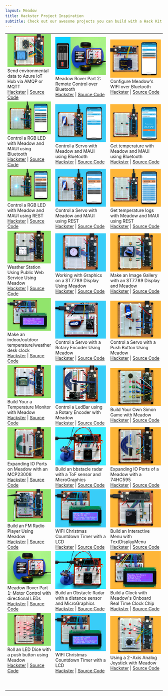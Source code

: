```yaml
---
layout: Meadow
title: Hackster Project Inspiration
subtitle: Check out our awesome projects you can build with a Hack Kit Pro
---
```


<table>
    <tr>
        <td>
            <img src="images/MeadowAzureIoTHub.png" alt="iot, dotnet, meadow, azure, iot-hub"/><br/>
            Send environmental data to Azure IoT Hub via AMQP or MQTT<br/>
            <a href="https://www.hackster.io/wilderness-labs/send-temperature-humidity-data-from-meadow-to-azure-iot-hub-340b39">Hackster</a> | <a href="Source/Azure/AzureIoTHub/">Source Code</a>
        </td>
        <td>
            <img src="images/MeadowRoverBle.png" alt="iot, dotnet, meadow, rover"/><br/>
            Meadow Rover Part 2: Remote Control over Bluetooth<br/>
            <a href="https://www.hackster.io/wilderness-labs/meadow-rover-part-2-remote-control-over-bluetooth-fe43f5">Hackster</a> | <a href="Source/Hackster/Rover/">Source Code</a>
        </td>
        <td>
            <img src="images/MeadowWifi.png" alt="iot, dotnet, meadow, wifi"/><br/>
            Configure Meadow's WIFI over Bluetooth<br/>
            <a href="https://www.hackster.io/wilderness-labs/configure-meadow-s-wifi-over-bluetooth-c2841e">Hackster</a> | <a href="Source/Hackster/Wifi/">Source Code</a>
        </td>
    </tr>
    <tr>
        <td>
            <img src="images/MeadowBleLed.png" alt="iot, dotnet, meadow, bluetooth, led"/><br/>
            Control a RGB LED with Meadow and MAUI using Bluetooth<br/>
            <a href="https://www.hackster.io/wilderness-labs/control-an-rgb-led-via-bluetooth-with-meadow-and-xamarin-9b2af3">Hackster</a> | <a href="Source/Hackster/Bluetooth/MeadowBleLed/">Source Code</a>
        </td>
        <td>
            <img src="images/MeadowBleServo.png" alt="iot, dotnet, meadow, servo, bluetooth, ble"/><br/>
            Control a Servo with Meadow and MAUI using Bluetooth<br/>
            <a href="https://www.hackster.io/wildernesslabs/control-a-servo-via-bluetooth-with-meadow-and-xamarin-57940a">Hackster</a> | <a href="Source/Hackster/Bluetooth/MeadowBleServo/">Source Code</a>
        </td>
        <td>
        <img src="images/MeadowBleTemperature.png" alt="iot, dotnet, meadow, temperature, bluetooth, ble"/><br/>
            Get temperature with Meadow and MAUI using Bluetooth<br/>
            <a href="https://www.hackster.io/wilderness-labs/get-temperature-data-via-bluetooth-with-meadow-and-maui-app-397fb8">Hackster</a> | <a href="Source/Hackster/Bluetooth/MeadowBleTemperature/">Source Code</a>
        </td>
    </tr>
    <tr>
        <td>
            <img src="images/MeadowMapleLed.png" alt="iot, dotnet, meadow, maple, led"/><br/>
            Control a RGB LED with Meadow and MAUI using REST<br/>
            <a href="https://www.hackster.io/wilderness-labs/remotely-control-an-rgb-led-with-meadow-and-xamarin-w-rest-153a28">Hackster</a> | <a href="Source/Hackster/Maple/MeadowMapleLed/">Source Code</a>
        </td>
        <td>
            <img src="images/MeadowMapleServo.png" alt="iot, dotnet, meadow, maple, servo"/><br/>
            Control a Servo with Meadow and MAUI using REST<br/>
            <a href="https://www.hackster.io/wilderness-labs/remote-control-a-servo-with-meadow-and-xamarin-using-rest-063cb0">Hackster</a> | <a href="Source/Hackster/Maple/MeadowMapleServo/">Source Code</a>
        </td>
        <td>
        <img src="images/MeadowMapleTemperature.png" alt="iot, dotnet, meadow, maple, sensor, temperature"/><br/>
            Get temperature logs with Meadow and MAUI using REST<br/>
            <a href="https://www.hackster.io/wilderness-labs/get-temperature-logs-with-meadow-and-maui-using-rest-e529df">Hackster</a> | <a href="Source/Hackster/Maple/MeadowMapleTemperature/">Source Code</a>
        </td>
    </tr>
    <tr>
        <td>
            <img src="images/WifiWeather.png" alt="iot, dotnet, meadow, wifi, weather"/><br/>
            Weather Station Using Public Web Service Using Meadow<br/>
            <a href="https://www.hackster.io/wilderness-labs/weather-station-using-public-web-service-using-meadow-e47765">Hackster</a> | <a href="Source/Hackster/WifiWeather/">Source Code</a>
        </td>
        <td>
            <img src="images/MeadowClockGraphics.png" alt="iot, dotnet, meadow, st7789, graphics"/><br/>
            Working with Graphics on a ST7789 Display Using Meadow<br/>
            <a href="https://www.hackster.io/wilderness-labs/working-with-graphics-on-a-st7789-display-using-meadow-e2295a">Hackster</a> | <a href="Source/Hackster/MeadowClockGraphics/">Source Code</a>
        </td>
        <td>
            <img src="images/GalleryViewer.png" alt="iot, dotnet, meadow, graphics, st7789"/><br/>
            Make an Image Gallery with an ST7789 Display and Meadow<br/>
            <a href="https://www.hackster.io/wilderness-labs/make-an-image-gallery-with-an-st7789-display-and-meadow-a80f5c">Hackster</a> | <a href="Source/Hackster/GalleryViewer/">Source Code</a>
        </td>
    </tr>
    <tr>
        <td>
            <img src="images/WifiWeatherClock.png" alt="iot, dotnet, meadow, graphics, clock"/><br/>
            Make an indoor/outdoor temperature/weather desk clock<br/>
            <a href="https://www.hackster.io/wilderness-labs/make-a-meadow-indoor-outdoor-temperature-weather-desk-clock-463839">Hackster</a> | <a href="Source/Hackster/WifiWeatherClock/">Source Code</a>
        </td>
        <td>
            <img src="images/RotaryServo.png" alt="iot, dotnet, meadow, rotary-encoder, servo"/><br/>
            Control a Servo with a Rotary Encoder Using Meadow<br/>
            <a href="https://www.hackster.io/wilderness-labs/control-a-servo-with-a-rotary-encoder-using-meadow-47c003">Hackster</a> | <a href="Source/Hackster/RotaryServo/">Source Code</a>
        </td>
        <td>
            <img src="images/ServoButton.png" alt="iot, dotnet, meadow, servo, button"/><br/>
            Control a Servo with a Push Button Using Meadow<br/>
            <a href="https://www.hackster.io/wilderness-labs/control-a-servo-with-a-push-button-using-meadow-c6c996">Hackster</a> | <a href="Source/Hackster/ServoButton/">Source Code</a>
        </td>
    </tr>
    <tr>
        <td>
            <img src="images/TemperatureMonitor.png" alt="iot, dotnet, meadow, temperature"/><br/>
            Build Your a Temperature Monitor with Meadow<br/>
            <a href="https://www.hackster.io/wilderness-labs/build-your-own-temperature-monitor-with-meadow-edc696">Hackster</a> | <a href="Source/Hackster/TemperatureMonitor">Source Code</a>
        </td>
        <td>
            <img src="images/RotaryLedBar.png" alt="iot, dotnet, meadow, rotary-encoder, led-bar"/><br/>
            Control a LedBar using a Rotary Encoder with Meadow<br/>
            <a href="https://www.hackster.io/wilderness-labs/control-a-ledbar-using-a-rotary-encoder-with-meadow-30efeb">Hackster</a> | <a href="Source/Hackster/RotaryLedBar/">Source Code</a>
        </td>
        <td>
            <img src="images/Simon.png" alt="iot, dotnet, meadow, retro, simon, game"/><br/>
            Build Your Own Simon Game with Meadow<br/>
            <a href="https://www.hackster.io/wilderness-labs/build-your-own-simon-game-with-meadow-3701d5">Hackster</a> | <a href="Source/Hackster/Simon/">Source Code</a>
        </td>
    </tr>
    <tr>
        <td>
            <img src="images/McpLeds.png" alt="iot, dotnet, meadow, mcp23008, io-expander"/><br/>
            Expanding IO Ports on Meadow with an MCP23008<br/>
            <a href="https://www.hackster.io/wilderness-labs/expanding-io-ports-on-meadow-with-an-mcp23008-23a512">Hackster</a> | <a href="Source/Hackster/McpLeds/">Source Code</a>
        </td>
        <td>
            <img src="images/ObstacleRadar.png" alt="iot, dotnet, meadow, sensors, displays, graphics"/><br/>
            Build an bbstacle radar with a ToF sensor and MicroGraphics<br/>
            <a href="https://www.hackster.io/wilderness-labs/build-an-obstacle-radar-with-meadow-d9bf2e">Hackster</a> | <a href="Source/Hackster/ObstacleRadar/">Source Code</a>
        </td>
        <td>
            <img src="images/ShiftRegisterLeds.png" alt="iot, dotnet, meadow, shift-registers, 74hc595"/><br/>
            Expanding IO Ports of a Meadow with a 74HC595<br/>
            <a href="https://www.hackster.io/wilderness-labs/expanding-io-ports-of-a-meadow-with-a-74hc595-dde681">Hackster</a> | <a href="Source/Hackster/ShiftRegisterLeds/">Source Code</a>
        </td>
    </tr>
    <tr>
        <td>
            <img src="images/RadioPlayer.png" alt="iot, dotnet, meadow, radio-player, fm, audio"/><br/>
            Build an FM Radio Player Using Meadow<br/>
            <a href="https://www.hackster.io/wilderness-labs/build-an-fm-radio-player-with-meadow-8c0a63">Hackster</a> | <a href="Source/Hackster/RadioPlayer/">Source Code</a>
        </td>
        <td>
            <img src="images/ChristmasCountdown.png" alt="iot, dotnet, meadow, christmas, countdown"/><br/>
            WIFI Christmas Countdown Timer with a LCD<br/>
            <a href="https://www.hackster.io/wilderness-labs/wifi-christmas-countdown-timer-w-an-lcd-display-and-meadow-e4cf9c">Hackster</a> | <a href="Source/Hackster/ChristmasCountdown/">Source Code</a>
        </td>
        <td>
            <img src="images/MeadowMenu.png" alt="iot, dotnet, meadow, text-display-menu, menu"/><br/>
            Build an Interactive Menu with TextDisplayMenu<br/>
            <a href="https://www.hackster.io/wilderness-labs/build-an-interactive-menu-with-textdisplaymenu-using-meadow-218884">Hackster</a> | <a href="Source/Hackster/MeadowMenu/">Source Code</a>
        </td>
    </tr>
    <tr>
        <td>
            <img src="images/RoverLed.png" alt="iot, dotnet, meadow, rover, led"/><br/>
            Meadow Rover Part 1: Motor Control with directional LEDs<br/>
            <a href="https://www.hackster.io/wilderness-labs/meadow-rover-part-1-motor-control-with-directional-leds-85107d">Hackster</a> | <a href="Source/Hackster/Rover/RoverLed">Source Code</a>
        </td>
        <td>
            <img src="images/ObstacleRadar.png" alt="iot, dotnet, meadow, sensors, displays, graphics"/><br/>
            Build an Obstacle Radar with a distance sensor and MicroGraphics<br/>
            <a href="https://www.hackster.io/wilderness-labs/build-an-obstacle-radar-with-meadow-d9bf2e">Hackster</a> | <a href="Source/Hackster/ObstacleRadar/">Source Code</a>
        </td>
        <td>
            <img src="images/MeadowClock.png" alt="iot, dotnet, meadow, clock, lcd, buttons"/><br/>
            Build a Clock with Meadow's Onboard Real Time Clock Chip<br/>
            <a href="https://www.hackster.io/wilderness-labs/build-a-clock-with-meadow-s-onboard-real-time-clock-chip-2b1f85">Hackster</a> | <a href="Source/Hackster/MeadowClock/">Source Code</a>
        </td>
    </tr>
    <tr>
        <td>
            <img src="images/LedDice.png" alt="iot, dotnet, meadow, led, dice, buttons"/><br/>
            Roll an LED Dice with a push button using Meadow<br/>
            <a href="https://www.hackster.io/wilderness-labs/roll-an-led-dice-with-a-push-button-using-meadow-3beb46">Hackster</a> | <a href="Source/Hackster/LedDice/">Source Code</a>
        </td>
        <td>
            <img src="images/ChristmasCountdown.png" alt="iot, dotnet, meadow, christmas, countdown"/><br/>
            WIFI Christmas Countdown Timer with a LCD<br/>
            <a href="https://www.hackster.io/wilderness-labs/wifi-christmas-countdown-timer-w-an-lcd-display-and-meadow-e4cf9c">Hackster</a> | <a href="Source/Hackster/ChristmasCountdown/">Source Code</a>
        </td>
        <td>
            <img src="images/LedJoystick.png" alt="iot, dotnet, meadow, joystick"/><br/>
            Using a 2-Axis Analog Joystick with Meadow<br/>
            <a href="https://www.hackster.io/wilderness-labs/using-a-2-axis-analog-joystick-with-meadow-e3188e">Hackster</a> | <a href="Source/Hackster/LedJoystick/">Source Code</a>
        </td>
    </tr>
    <tr>
        <td>
            <p>&nbsp;&nbsp;&nbsp;&nbsp;&nbsp;&nbsp;&nbsp;&nbsp;&nbsp;&nbsp;&nbsp;&nbsp;&nbsp;&nbsp;&nbsp;&nbsp;&nbsp;&nbsp;&nbsp;&nbsp;&nbsp;&nbsp;&nbsp;&nbsp;&nbsp;</p>
        </td>
        <td>
            <p>&nbsp;&nbsp;&nbsp;&nbsp;&nbsp;&nbsp;&nbsp;&nbsp;&nbsp;&nbsp;&nbsp;&nbsp;&nbsp;&nbsp;&nbsp;&nbsp;&nbsp;&nbsp;&nbsp;&nbsp;&nbsp;&nbsp;&nbsp;&nbsp;&nbsp;&nbsp;&nbsp;&nbsp;&nbsp;&nbsp;&nbsp;&nbsp;&nbsp;&nbsp;&nbsp;&nbsp;&nbsp;&nbsp;&nbsp;&nbsp;&nbsp;&nbsp;&nbsp;</p>
        </td>
        <td>
            <p>&nbsp;&nbsp;&nbsp;&nbsp;&nbsp;&nbsp;&nbsp;&nbsp;&nbsp;&nbsp;&nbsp;&nbsp;&nbsp;&nbsp;&nbsp;&nbsp;&nbsp;&nbsp;&nbsp;&nbsp;&nbsp;&nbsp;&nbsp;&nbsp;&nbsp;&nbsp;&nbsp;&nbsp;&nbsp;&nbsp;&nbsp;&nbsp;&nbsp;&nbsp;&nbsp;&nbsp;&nbsp;&nbsp;&nbsp;&nbsp;&nbsp;&nbsp;&nbsp;</p>
        </td>
    </tr>
</table>